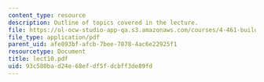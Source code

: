 ```yaml
---
content_type: resource
description: Outline of topics covered in the lecture.
file: https://ol-ocw-studio-app-qa.s3.amazonaws.com/courses/4-461-building-technology-i-materials-and-construction-fall-2004/93c580bad24e68efdf5fdcbff3de89fd_lect10.pdf
file_type: application/pdf
parent_uid: afe893bf-afcb-7bee-7878-4ac6e22925f1
resourcetype: Document
title: lect10.pdf
uid: 93c580ba-d24e-68ef-df5f-dcbff3de89fd
---
```

